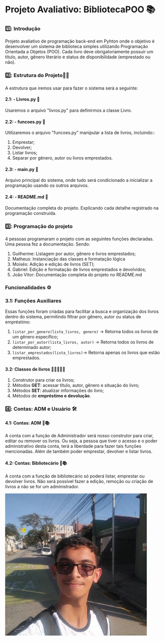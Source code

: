 # Projeto Avaliativo: BibliotecaPOO 📚
### 1️⃣: **Introdução** 
Projeto avaliativo de programação back-end em Pyhton onde o objetivo é desenvolver um sistema de biblioteca simples utilizando Programação Orientada a Objetos (POO). Cada livro deve obrigatoriamente possuir um título, autor, gênero literário e status de disponibilidade (emprestado ou não).
### 2️⃣: **Estrutura do Projeto**👨‍💻
A estrutura que iremos usar para fazer o sistema será a seguinte:
#### 2.1: - Livros.py 📖
Usaremos o arquivo "livros.py" para definirmos a classe Livro.
#### 2.2: - funcoes.py 🔧
Utilizaremos o arquivo "funcoes.py" manipular a lista de livros, incluindo::
1. Emprestar;
2. Devolver;
3. Listar livros;
4. Separar por gênero, autor ou livros emprestados.
#### 2.3: - main.py 🚀
Arquivo principal do sistema, onde tudo será condicionado a inicializar a programação usando os outros arquivos.
#### 2.4: - README.md 📃
Documentação completa do projeto. Explicando cada detalhe registrado na programação construída.
### 3️⃣: **Programação do projeto**
4 pessoas programaram o projeto com as seguintes funções declaradas. Uma pessoa fez a documentação. Sendo:
1. Guilherme: Listagem por autor, gênero e livros emprestados;
2. Matheus: Instanciação das classes e formatação lógica
3. Moisés: Adição e edição de livros (SET);
4. Gabriel: Edição e formatação de livros emprestados e devolvidos;
5. João Vitor: Documentação completa do projeto no README.md
### **Funcionalidades** ⚙️
### 3.1: **Funções Auxiliares**
Essas funções foram criadas para facilitar a busca e organização dos livros dentro do sistema, permitindo filtrar por gênero, autor ou status de empréstimo:
1. `listar_por_genero(lista_livros, genero)` → Retorna todos os livros de um gênero específico;
2. `listar_por_autor(lista_livros, autor)` → Retorna todos os livros de determinado autor;
3. `listar_emprestados(lista_livros)`→ Retorna apenas os livros que estão emprestados.
#### 3.2: **Classes de livros** 📘📗📕📒📔
1. Construtor para criar os livros;
2. Métodos **GET**: acessar título, autor, gênero e situação do livro;
3. Métodos **SET**: atualizar informações do livro;
4. Métodos de **empréstimo e devolução**.
### 4️⃣: **Contas: ADM e Usuário** 🛠️
#### 4.1: **Contas: ADM** 👤📚
A conta com a função de Administrador será nosso construtor para criar, editar ou remover os livros. Ou seja, a pessoa que tiver o acesso e o poder administrativo desta conta, terá a liberdade para fazer tais funções mencionadas. Além de também poder emprestar, devolver e listar livros.
#### 4.2: **Contas: Bibliotecário** 🧑📚
A conta com a função de bibliotecário só poderá listar, emprestar ou devolver livros. Não será possível fazer a edição, remoção ou criação de livros a não se for um administrador.

![Colhedor de Cana](/imagens/joao.jfif)
